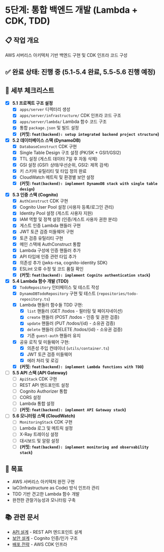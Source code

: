 # 5단계: 통합 백엔드 개발 (Lambda + CDK, TDD)

## 📋 작업 개요

AWS 서버리스 아키텍처 기반 백엔드 구현 및 CDK 인프라 코드 구성

## ✅ 완료 상태: **진행 중** (5.1-5.4 완료, 5.5-5.6 진행 예정)

## 📝 세부 체크리스트

- [x] **5.1 프로젝트 구조 설정**
  - [x] `apps/server` 디렉터리 생성
  - [x] `apps/server/infrastructure/` CDK 인프라 코드 구조
  - [x] `apps/server/lambda/` Lambda 함수 코드 구조
  - [x] 통합 `package.json` 및 빌드 설정
  - [x] **(커밋: `feat(backend): setup integrated backend project structure`)**

- [x] **5.2 데이터베이스 스택 (DynamoDB)**
  - [x] `DatabaseConstruct` CDK 구현
  - [x] Single Table Design 구조 설정 (PK/SK + GSI1/GSI2)
  - [x] TTL 설정 (게스트 데이터 7일 후 자동 삭제)
  - [x] GSI 설정 (GSI1: 상태/우선순위, GSI2: 제목 검색)
  - [x] 키 스키마 유틸리티 및 타입 정의 완료
  - [x] CloudWatch 메트릭 및 환경별 보안 설정
  - [x] **(커밋: `feat(backend): implement DynamoDB stack with single table design`)**

- [x] **5.3 인증 스택 (Cognito)**
  - [x] `AuthConstruct` CDK 구현
  - [x] Cognito User Pool 설정 (사용자 등록/로그인 관리)
  - [x] Identity Pool 설정 (게스트 사용자 지원)
  - [x] IAM 역할 및 정책 설정 (인증/게스트 사용자 권한 분리)
  - [x] 게스트 인증 Lambda 핸들러 구현
  - [x] JWT 토큰 검증 미들웨어 구현
  - [x] 토큰 검증 유틸리티 구현
  - [x] 메인 스택에 AuthConstruct 통합
  - [x] Lambda 구성에 인증 핸들러 추가
  - [x] API 타입에 인증 관련 타입 추가
  - [x] 의존성 추가 (jwks-rsa, cognito-identity SDK)
  - [x] ESLint 오류 수정 및 코드 품질 확인
  - [x] **(커밋: `feat(backend): implement Cognito authentication stack`)**

- [x] **5.4 Lambda 함수 개발 (TDD)**
  - [x] `TodoRepository` 인터페이스 및 테스트 작성
  - [x] `DynamoDBTodoRepository` 구현 및 테스트 (`repositories/todo-repository.ts`)
  - [x] Lambda 핸들러 함수들 TDD 구현:
    - [x] `list` 핸들러 (GET /todos - 필터링 및 페이지네이션)
    - [x] `create` 핸들러 (POST /todos - 인증 및 권한 검증)
    - [x] `update` 핸들러 (PUT /todos/{id} - 소유권 검증)
    - [x] `delete` 핸들러 (DELETE /todos/{id} - 소유권 검증)
    - [x] 기존 `guest-auth` 핸들러 유지
  - [x] 공유 로직 및 미들웨어 구현:
    - [x] 의존성 주입 컨테이너 (`utils/container.ts`)
    - [x] JWT 토큰 검증 미들웨어
    - [x] 에러 처리 및 로깅
  - [x] **(커밋: `feat(backend): implement Lambda functions with TDD`)**

- [ ] **5.5 API 스택 (API Gateway)**
  - [ ] `ApiStack` CDK 구현
  - [ ] REST API 엔드포인트 설정
  - [ ] Cognito Authorizer 통합
  - [ ] CORS 설정
  - [ ] Lambda 통합 설정
  - [ ] **(커밋: `feat(backend): implement API Gateway stack`)**

- [ ] **5.6 모니터링 스택 (CloudWatch)**
  - [ ] `MonitoringStack` CDK 구현
  - [ ] Lambda 로그 및 메트릭 설정
  - [ ] X-Ray 트레이싱 설정
  - [ ] 대시보드 및 알람 설정
  - [ ] **(커밋: `feat(backend): implement monitoring and observability stack`)**

## 🎯 목표

- AWS 서버리스 아키텍처 완전 구현
- IaC(Infrastructure as Code) 방식 인프라 관리
- TDD 기반 견고한 Lambda 함수 개발
- 완전한 관찰가능성과 모니터링 구축

## 📚 관련 문서

- [API 설계](../design/07-api-design.md) - REST API 엔드포인트 설계
- [보안 설계](../design/08-security.md) - Cognito 인증/인가 구조
- [배포 전략](../design/09-deployment.md) - AWS CDK 인프라
